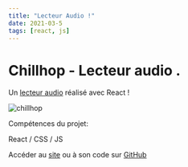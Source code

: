 ```yaml
---
title: "Lecteur Audio !"
date: 2021-03-5
tags: [react, js]
---
```


# Chillhop - Lecteur audio .

Un [lecteur audio](http://chillhop.herokuapp.com/) réalisé avec React !

<img src="{{ site.url }}{{ site.baseurl }}/images/chillhop/music.gif" alt="chillhop">

Compétences du projet:

React / CSS / JS

Accéder au [site](http://chillhop.herokuapp.com/) ou à son code sur [GitHub](https://github.com/MassDo/react-music-player)
